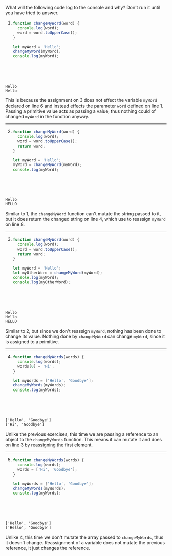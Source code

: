 What will the following code log to the console and why? Don't run it until you have tried to answer.

1.  ```js
    function changeMyWord(word) {
      console.log(word);
      word = word.toUpperCase();
    }

    let myWord = 'Hello';
    changeMyWord(myWord);
    console.log(myWord);
    ```

<br>
<br>
<br>

```
Hello
Hello
```

This is because the assignment on 3 does not effect the variable `myWord` declared on line 6 and instead effects the parameter `word` defined on line 1. Passing a primitive value acts as passing a value, thus nothing could of changed `myWord` in the function anyway.

---

2.  ```js
    function changeMyWord(word) {
      console.log(word);
      word = word.toUpperCase();
      return word;
    }

    let myWord = 'Hello';
    myWord = changeMyWord(myWord);
    console.log(myWord);
    ```

<br>
<br>
<br>

```
Hello
HELLO
```

Similar to 1, the `changeMyWord` function can't mutate the string passed to it, but it does return the changed string on line 4, which use to reassign `myWord` on line 8.

---

3.  ```js
    function changeMyWord(word) {
      console.log(word);
      word = word.toUpperCase();
      return word;
    }

    let myWord = 'Hello';
    let myOtherWord = changeMyWord(myWord);
    console.log(myWord);
    console.log(myOtherWord);
    ```

<br>
<br>
<br>

```
Hello
Hello
HELLO
```

Similar to 2, but since we don't reassign `myWord`, nothing has been done to change its value. Nothing done by `changeMyWord` can change `myWord`, since it is assigned to a primitive.

---

4.  ```js
    function changeMyWords(words) {
      console.log(words);
      words[0] = 'Hi';
    }

    let myWords = ['Hello', 'Goodbye'];
    changeMyWords(myWords);
    console.log(myWords);
    ```

<br>
<br>
<br>

```
['Hello', 'Goodbye']
['Hi', 'Goodbye']
```

Unlike the previous exercises, this time we are passing a reference to an object to the `changeMyWords` function. This means it can mutate it and does on line 3 by reassigning the first element.

---

5.  ```js
    function changeMyWords(words) {
      console.log(words);
      words = ['Hi', 'Goodbye'];
    }

    let myWords = ['Hello', 'Goodbye'];
    changeMyWords(myWords);
    console.log(myWords);
    ```

<br>
<br>
<br>

```
['Hello', 'Goodbye']
['Hello', 'Goodbye']
```

Unlike 4, this time we don't mutate the array passed to `changeMyWords`, thus it doesn't change. Reassignment of a variable does not mutate the previous reference, it just changes the reference.
